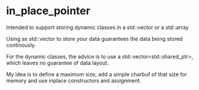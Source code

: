 # in_place_pointer
Intended to support storing dynamic classes in a std::vector or a std::array

Using as std::vector to store your data guarantees the data being stored continously.

For the dynamic classes, the advice is to use a std::vector<std::shared_ptr<T>>, which leaves no guarantee of data layout.

My idea is to define a maximum size, add a simple charbuf of that size for memory and use inplace constructors and assignment.
